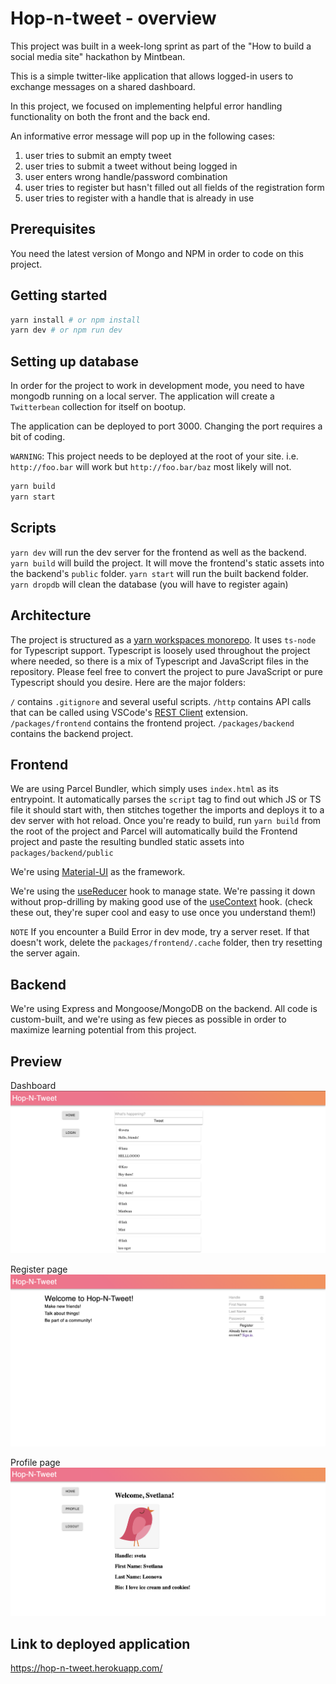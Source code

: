 # Hop-n-tweet - overview

This project was built in a week-long sprint as part of the "How to build a social media site" hackathon by Mintbean.

This is a simple twitter-like application that allows logged-in users to exchange messages on a shared dashboard.

In this project, we focused on implementing helpful error handling functionality on both the front and the back end.

An informative error message will pop up in the following cases:

1. user tries to submit an empty tweet
2. user tries to submit a tweet without being logged in
3. user enters wrong handle/password combination
4. user tries to register but hasn't filled out all fields of the registration form
5. user tries to register with a handle that is already in use

## Prerequisites

You need the latest version of Mongo and NPM in order to code on this project.

## Getting started

```bash
yarn install # or npm install
yarn dev # or npm run dev
```

## Setting up database

In order for the project to work in development mode, you need to have mongodb running on a local server. The application will create a `Twitterbean` collection for itself on bootup.

The application can be deployed to port 3000. Changing the port requires a bit of coding.

`WARNING`: This project needs to be deployed at the root of your site. i.e. `http://foo.bar` will work
but `http://foo.bar/baz` most likely will not.

```bash
yarn build
yarn start
```

## Scripts

`yarn dev` will run the dev server for the frontend as well as the backend.
`yarn build` will build the project. It will move the frontend's static assets into the backend's `public` folder.
`yarn start` will run the built backend folder.
`yarn dropdb` will clean the database (you will have to register again)

## Architecture

The project is structured as a [yarn workspaces monorepo](https://medium.com/swlh/yarn-workspaces-monorepo-beginners-guide-ed89de47aa25).
It uses `ts-node` for Typescript support. Typescript is loosely used throughout the project where needed, so there is a mix of Typescript
and JavaScript files in the repository. Please feel free to convert the project to pure JavaScript or pure Typescript should you desire.
Here are the major folders:

`/` contains `.gitignore` and several useful scripts.
`/http` contains API calls that can be called using VSCode's [REST Client](https://marketplace.visualstudio.com/items?itemName=humao.rest-client) extension.
`/packages/frontend` contains the frontend project.
`/packages/backend` contains the backend project.

## Frontend

We are using Parcel Bundler, which simply uses `index.html` as its entrypoint. It automatically parses the `script` tag to find out which JS or TS file it should start with, then stitches together the imports and deploys it to a dev server with hot reload. Once you're ready to build, run `yarn build` from the root of the project and Parcel will automatically build the Frontend project and paste the resulting bundled static assets into `packages/backend/public`

We're using [Material-UI](https://material-ui.com/) as the framework.

We're using the [useReducer](https://alligator.io/react/usereducer/) hook to manage state. We're passing it down without prop-drilling by making good use of the [useContext](https://www.digitalocean.com/community/tutorials/react-usecontext) hook. (check these out, they're super cool and easy to use once you understand them!)

`NOTE` If you encounter a Build Error in dev mode, try a server reset. If that doesn't work, delete the `packages/frontend/.cache` folder, then try resetting the server again.

## Backend

We're using Express and Mongoose/MongoDB on the backend. All code is custom-built, and we're using as few pieces as possible in order to maximize learning potential from this project.

## Preview

Dashboard
<img src="images/Dashboard.png">

Register page
<img src="images/Register.png">

Profile page
<img src="images/ProfilePage.png">

## Link to deployed application

https://hop-n-tweet.herokuapp.com/
